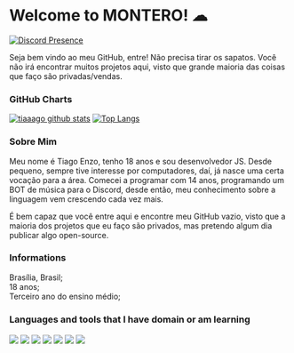 # Welcome to MONTERO! ☁

[![Discord Presence](https://lanyard.cnrad.dev/api/852610866683445328)](https://discord.com/users/852610866683445328)

Seja bem vindo ao meu GitHub, entre! Não precisa tirar os sapatos.
Você não irá encontrar muitos projetos aqui, visto que grande maioria das coisas que faço são privadas/vendas.

### GitHub Charts
[![tiaaago github stats](https://github-readme-stats.vercel.app/api?username=tiaaago&count_private=true&show_icons=true&theme=tokyonight)](https://github.com/tiaaago)
[![Top Langs](https://github-readme-stats.vercel.app/api/top-langs/?username=tiaaago&theme=tokyonight)](https://github.com/tiaaago)

### Sobre Mim
Meu nome é Tiago Enzo, tenho 18 anos e sou desenvolvedor JS. Desde pequeno, sempre tive interesse por computadores, daí, já nasce uma certa vocação para a área. Comecei a programar com 14 anos, programando um BOT de música para o Discord, desde então, meu conhecimento sobre a linguagem vem crescendo cada vez mais.

É bem capaz que você entre aqui e encontre meu GitHub vazio, visto que a maioria dos projetos que eu faço são privados, mas pretendo algum dia publicar algo open-source.

### Informations
Brasília, Brasil;<br />
18 anos;<br />
Terceiro ano do ensino médio;<br />

### Languages and tools that I have domain or am learning
<div>
<img align="center" src="https://img.shields.io/badge/JavaScript-F7DF1E?style=for-the-badge&logo=javascript&logoColor=black">
<img align="center" src="https://img.shields.io/badge/html5-%23E34F26.svg?style=for-the-badge&logo=html5&logoColor=white">
<img align="center" src="https://img.shields.io/badge/css3-%231572B6.svg?style=for-the-badge&logo=css3&logoColor=white">
<img align="center" src="https://img.shields.io/badge/node.js-6DA55F?style=for-the-badge&logo=node.js&logoColor=white">
<img align="center" src="https://img.shields.io/badge/NPM-%23000000.svg?style=for-the-badge&logo=npm&logoColor=white">
<img align="center" src="https://img.shields.io/badge/firebase-%23039BE5.svg?style=for-the-badge&logo=firebase">
<img align="center" src="https://img.shields.io/badge/Next.js-black?style=for-the-badge&logo=next.js">
</div>
